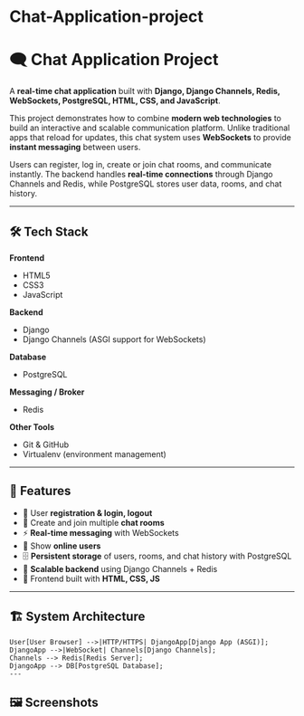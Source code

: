 # Chat-Application-project

# 🗨️ Chat Application Project

A **real-time chat application** built with **Django, Django Channels, Redis, WebSockets, PostgreSQL, HTML, CSS, and JavaScript**.  

This project demonstrates how to combine **modern web technologies** to build an interactive and scalable communication platform. Unlike traditional apps that reload for updates, this chat system uses **WebSockets** to provide **instant messaging** between users.  

Users can register, log in, create or join chat rooms, and communicate instantly. The backend handles **real-time connections** through Django Channels and Redis, while PostgreSQL stores user data, rooms, and chat history.  

---
## 🛠️ Tech Stack
**Frontend**
- HTML5  
- CSS3  
- JavaScript  

**Backend**
- Django  
- Django Channels (ASGI support for WebSockets)  

**Database**
- PostgreSQL  

**Messaging / Broker**
- Redis  

**Other Tools**
- Git & GitHub  
- Virtualenv (environment management)  

---

## 🚀 Features
- 🔑 User **registration & login, logout**
- 💬 Create and join multiple **chat rooms**
- ⚡ **Real-time messaging** with WebSockets
- 👥 Show **online users**
- 🗄️ **Persistent storage** of users, rooms, and chat history with PostgreSQL
- 📡 **Scalable backend** using Django Channels + Redis
- 🎨 Frontend built with **HTML, CSS, JS**

---
## 🏗 System Architecture

    User[User Browser] -->|HTTP/HTTPS| DjangoApp[Django App (ASGI)];
    DjangoApp -->|WebSocket| Channels[Django Channels];
    Channels --> Redis[Redis Server];
    DjangoApp --> DB[PostgreSQL Database];
    ---
## 🖼️ Screenshots
